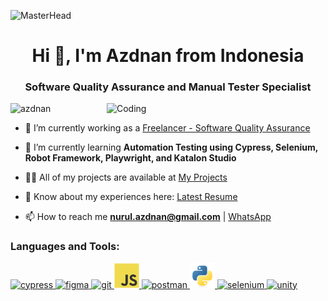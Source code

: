 ![MasterHead](https://miro.medium.com/v2/resize:fit:2000/1*URVbNQirYASEkRkZPRSv4A.gif)
<h1 align="center">Hi 👋, I'm Azdnan from Indonesia</h1>
<h3 align="center">Software Quality Assurance and Manual Tester Specialist</h3>
<img align="right" alt="Coding" width="350" src="https://www.aplombtek.com/frontend/assets/images/applications/QA%20engineers.gif">

<p align="left"> <img src="https://komarev.com/ghpvc/?username=azdnan&label=Profile%20views&color=0e75b6&style=flat" alt="azdnan" /> </p>


- 🔭 I’m currently working as a [Freelancer - Software Quality Assurance](https://www.upwork.com/freelancers/~01d07f89283782aad2)

- 🌱 I’m currently learning **Automation Testing using Cypress, Selenium, Robot Framework, Playwright, and Katalon Studio**

- 👨‍💻 All of my projects are available at [My Projects](https://www.upwork.com/freelancers/~01d07f89283782aad2)

- 📄 Know about my experiences here: [Latest Resume](https://drive.google.com/drive/folders/1qRYW2XlKa3RFE9kM8SxKm8mtsD2E3AfP?usp=sharing)

- 📫 How to reach me **nurul.azdnan@gmail.com** | [WhatsApp](https://wa.me/+628995403272)

<h3 align="left">Languages and Tools:</h3>
<p align="left"> <a href="https://www.cypress.io" target="_blank" rel="noreferrer"> <img src="https://raw.githubusercontent.com/simple-icons/simple-icons/6e46ec1fc23b60c8fd0d2f2ff46db82e16dbd75f/icons/cypress.svg" alt="cypress" width="40" height="40"/> </a> <a href="https://www.figma.com/" target="_blank" rel="noreferrer"> <img src="https://www.vectorlogo.zone/logos/figma/figma-icon.svg" alt="figma" width="40" height="40"/> </a> <a href="https://git-scm.com/" target="_blank" rel="noreferrer"> <img src="https://www.vectorlogo.zone/logos/git-scm/git-scm-icon.svg" alt="git" width="40" height="40"/> </a> <a href="https://developer.mozilla.org/en-US/docs/Web/JavaScript" target="_blank" rel="noreferrer"> <img src="https://raw.githubusercontent.com/devicons/devicon/master/icons/javascript/javascript-original.svg" alt="javascript" width="40" height="40"/> </a> <a href="https://postman.com" target="_blank" rel="noreferrer"> <img src="https://www.vectorlogo.zone/logos/getpostman/getpostman-icon.svg" alt="postman" width="40" height="40"/> </a> <a href="https://www.python.org" target="_blank" rel="noreferrer"> <img src="https://raw.githubusercontent.com/devicons/devicon/master/icons/python/python-original.svg" alt="python" width="40" height="40"/> </a> <a href="https://www.selenium.dev" target="_blank" rel="noreferrer"> <img src="https://raw.githubusercontent.com/detain/svg-logos/780f25886640cef088af994181646db2f6b1a3f8/svg/selenium-logo.svg" alt="selenium" width="40" height="40"/> </a> <a href="https://unity.com/" target="_blank" rel="noreferrer"> <img src="https://www.vectorlogo.zone/logos/unity3d/unity3d-icon.svg" alt="unity" width="40" height="40"/> </a> </p>




